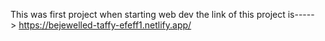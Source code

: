 This was first project when starting web dev
the link of this project is----->
https://bejewelled-taffy-efeff1.netlify.app/

